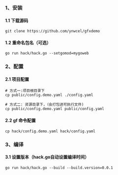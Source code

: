 ### 1、安装
#### 1.1 下载源码
```
git clone https://github.com/ynwcel/gfxdemo 
```
#### 1.2 重命名包名（可选）
```
go run hack/hack.go --setgomod=mygoweb
```

### 2、配置
#### 2.1 项目配置
```shell
# 方式一:项目根目录下
cp public/config.demo.yaml ./config.yaml

# 方式二: 资源目录下，（会打包进可执行文件)
cp public/config.demo.yaml public/config.yaml
```
#### 2.2 gf 命令配置
```shell
cp hack/config.demo.yaml hack/config.yaml
```

### 3、编译
#### 3.1 设置版本（hack.go自动设置编译时间）
```
go run hack/hack.go --build --build.version=0.0.1
```

